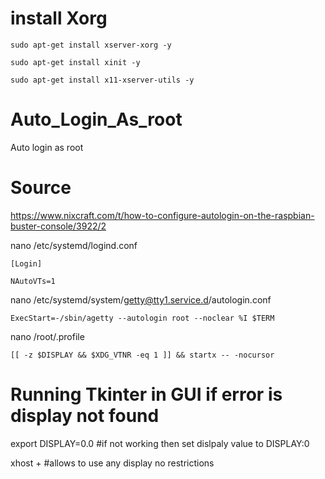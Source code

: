 # install Xorg
```
sudo apt-get install xserver-xorg -y

sudo apt-get install xinit -y

sudo apt-get install x11-xserver-utils -y
```


# Auto_Login_As_root
Auto login as root

# Source

https://www.nixcraft.com/t/how-to-configure-autologin-on-the-raspbian-buster-console/3922/2

nano /etc/systemd/logind.conf
```
[Login]

NAutoVTs=1
```
nano /etc/systemd/system/getty@tty1.service.d/autologin.conf
```
ExecStart=-/sbin/agetty --autologin root --noclear %I $TERM
```
 nano /root/.profile
 ```
 [[ -z $DISPLAY && $XDG_VTNR -eq 1 ]] && startx -- -nocursor
 ```
# Running Tkinter in GUI if error is display not found 
 
export DISPLAY=0.0 #if not working then set dislpaly value to DISPLAY:0

xhost +  #allows to use any display no restrictions
 
